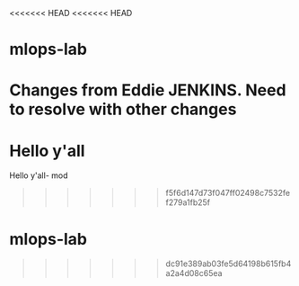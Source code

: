 <<<<<<< HEAD
<<<<<<< HEAD
# mlops-lab
Changes from Eddie JENKINS. Need to resolve with other changes
=======
Hello y'all
=======
Hello y'all- mod
>>>>>>> f5f6d147d73f047ff02498c7532fef279a1fb25f
# mlops-lab
>>>>>>> dc91e389ab03fe5d64198b615fb4a2a4d08c65ea
